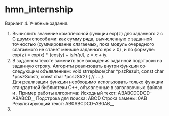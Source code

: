 # hmn_internship
Вариант 4. Учебные задания. 
1. Вычислить значение комплексной функции exp(z) для заданного z c С двумя способами: как сумму ряда, вычисленную с заданной точностью (суммирование слагаемых, пока модуль очередного слагаемого не станет меньше заданного eps > 0), и по формуле: exp(z) = exp(x) * (cos(y) + i*sin(y)), z = x + i*y.
2. В заданном тексте заменить все вхождения заданной подстроки на заданную строку. Алгоритм реализовать внутри функции со следующим объявлением: 
void strreplace(char *pszRezult, const char *pcszSubstr, const char *pcszStr2) { // ... }.  
Для реализации функции необходимо использовать только функции стандартной библиотеки С++, объявленные в заголовочных файлах <cstdlib> и <cstring>. 
  Пример работы алгоритма: 
  Исходный текст:       ABABCDCDCD-ABABCD__
  Подстрока для поиска: ABCD
  Строка замены:        0AB
  Результирующий текст: AB0ABCDCD-AB0AB__
3. 
